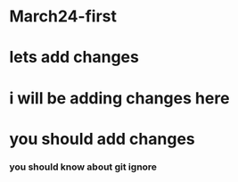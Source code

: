 # March24-first
# lets add changes

# i will be adding changes here
# you should add changes
### you should know about git ignore
